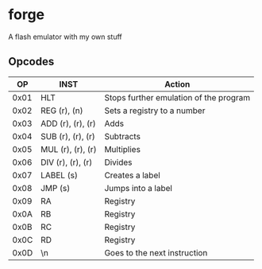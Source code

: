 # forge

A flash emulator with my own stuff

## Opcodes

| OP   | INST              | Action                                 |
| ---- | ----------------- | -------------------------------------- |
| 0x01 | HLT               | Stops further emulation of the program |
| 0x02 | REG (r), (n)      | Sets a registry to a number            |
| 0x03 | ADD (r), (r), (r) | Adds                                   |
| 0x04 | SUB (r), (r), (r) | Subtracts                              |
| 0x05 | MUL (r), (r), (r) | Multiplies                             |
| 0x06 | DIV (r), (r), (r) | Divides                                |
| 0x07 | LABEL (s)         | Creates a label                        |
| 0x08 | JMP (s)           | Jumps into a label                     |
| 0x09 | RA                | Registry                               |
| 0x0A | RB                | Registry                               |
| 0x0B | RC                | Registry                               |
| 0x0C | RD                | Registry                               |
| 0x0D | \n                | Goes to the next instruction           |
